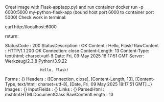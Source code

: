 Creat image with Flask-app(app.py) and run container 
docker run -p 6000:5000 my-python-flask-app (bound host port 6000 to container port 5000) 
Check work in terminal:

curl http://localhost:6000

return:

StatusCode        : 200
StatusDescription : OK
Content           : Hello, Flask!
RawContent        : HTTP/1.1 200 OK
                    Connection: close
                    Content-Length: 13
                    Content-Type: text/html; charset=utf-8
                    Date: Fri, 09 May 2025 18:17:51 GMT
                    Server: Werkzeug/2.3.8 Python/3.9.22

                    Hello, Flask!
Forms             : {}
Headers           : {[Connection, close], [Content-Length, 13], [Content-Type, text/html;
                    charset=utf-8], [Date, Fri, 09 May 2025 18:17:51 GMT]...}
Images            : {}
InputFields       : {}
Links             : {}
ParsedHtml        : mshtml.HTMLDocumentClass
RawContentLength  : 13
